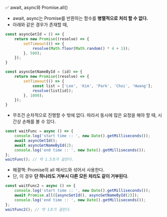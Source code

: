 ✅ await, async와 Promise.all()

* await, async는 Promise를 반환하는 함수를 <b>병렬적으로 처리 할 수 없다.</b>
* 아래와 같은 경우가 존재할 때,
```javascript
const asyncGetId = () => {
    return new Promise((resolve) => {
        setTimeout(() => {
            resolve(Math.floor(Math.random() * 4 + 1));
        }, 500);
    });
}

const asyncGetNameById = (id) => {
    return new Promise((resolve) => {
        setTimeout(() => {
            const list = ['Lee', 'Kim', 'Park', 'Choi', 'Hwang'];
            resolve(list[id]);
        }, 1000);
    });
}
```
* 무조건 순차적으로 진행할 수 밖에 없다. 따라서 동시에 많은 요청을 해야 할 때, 시간상 손해를 볼 수 있다.
```javascript
const waitFunc = async () => {
    console.log('start time :: ', new Date().getMilliseconds());
    await asyncGetId();
    await asyncGetNameById(2);
    console.log('end time :: ', new Date().getMilliseconds());
};
waitFunc(); // 약 1.5초가 걸린다.
```
* 해결책: Promise의 all 메서드와 섞어서 사용한다.
* 단, 이 경우 <b>단 하나라도 거부시 다른 모든 처리도 같이 거부된다.</b>
```javascript
const waitFunc2 = async () => {
    console.log('start time :: ', new Date().getMilliseconds());
    await Promise.all([asyncGetId(), asyncGetNameById(2)]);
    console.log('end time :: ', new Date().getMilliseconds());
};
waitFunc2(); // 약 1초가 걸린다.
```